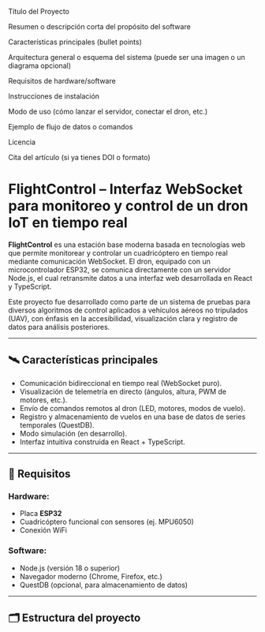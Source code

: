 Título del Proyecto

Resumen o descripción corta del propósito del software

Características principales (bullet points)

Arquitectura general o esquema del sistema (puede ser una imagen o un diagrama opcional)

Requisitos de hardware/software

Instrucciones de instalación

Modo de uso (cómo lanzar el servidor, conectar el dron, etc.)

Ejemplo de flujo de datos o comandos

Licencia

Cita del artículo (si ya tienes DOI o formato)

# FlightControl – Interfaz WebSocket para monitoreo y control de un dron IoT en tiempo real

**FlightControl** es una estación base moderna basada en tecnologías web que permite monitorear y controlar un cuadricóptero en tiempo real mediante comunicación WebSocket. El dron, equipado con un microcontrolador ESP32, se comunica directamente con un servidor Node.js, el cual retransmite datos a una interfaz web desarrollada en React y TypeScript.

Este proyecto fue desarrollado como parte de un sistema de pruebas para diversos algoritmos de control aplicados a vehículos aéreos no tripulados (UAV), con énfasis en la accesibilidad, visualización clara y registro de datos para análisis posteriores.

---

## 🛰️ Características principales

- Comunicación bidireccional en tiempo real (WebSocket puro).
- Visualización de telemetría en directo (ángulos, altura, PWM de motores, etc.).
- Envío de comandos remotos al dron (LED, motores, modos de vuelo).
- Registro y almacenamiento de vuelos en una base de datos de series temporales (QuestDB).
- Modo simulación (en desarrollo).
- Interfaz intuitiva construida en React + TypeScript.

---

## 🔧 Requisitos

### Hardware:
- Placa **ESP32**
- Cuadricóptero funcional con sensores (ej. MPU6050)
- Conexión WiFi

### Software:
- Node.js (versión 18 o superior)
- Navegador moderno (Chrome, Firefox, etc.)
- QuestDB (opcional, para almacenamiento de datos)

---

## 🗂️ Estructura del proyecto
